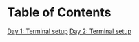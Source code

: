 # Table of Contents

[Day 1: Terminal setup](https://github.com/proviveknayan/my-mac-life/wiki/Day-1:-Terminal-setup)
[Day 2: Terminal setup](https://github.com/proviveknayan/my-mac-life/wiki/Streaming-NGINX-logs-to-AWS-CloudWatch)
